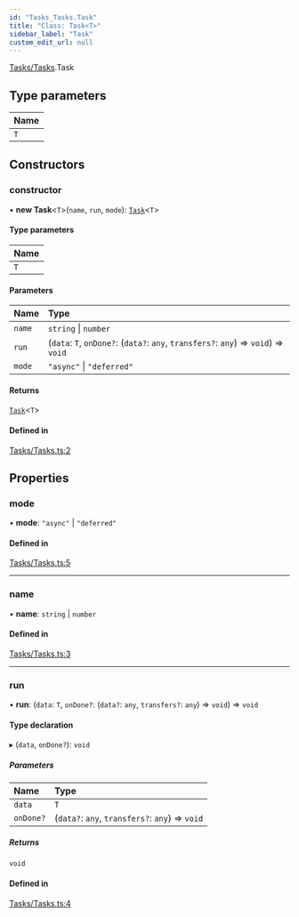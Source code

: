 ```yaml
---
id: "Tasks_Tasks.Task"
title: "Class: Task<T>"
sidebar_label: "Task"
custom_edit_url: null
---
```


[Tasks/Tasks](../modules/Tasks_Tasks.md).Task

## Type parameters

| Name |
| :------ |
| `T` |

## Constructors

### constructor

• **new Task**\<`T`\>(`name`, `run`, `mode`): [`Task`](Tasks_Tasks.Task.md)\<`T`\>

#### Type parameters

| Name |
| :------ |
| `T` |

#### Parameters

| Name | Type |
| :------ | :------ |
| `name` | `string` \| `number` |
| `run` | (`data`: `T`, `onDone?`: (`data?`: `any`, `transfers?`: `any`) => `void`) => `void` |
| `mode` | ``"async"`` \| ``"deferred"`` |

#### Returns

[`Task`](Tasks_Tasks.Task.md)\<`T`\>

#### Defined in

[Tasks/Tasks.ts:2](https://github.com/lucasdamianjohnson/DivineVoxelEngine/blob/596fa7391478620ed460dfb4856ff0a763b91c49/divinestar/threads/src/Tasks/Tasks.ts#L2)

## Properties

### mode

• **mode**: ``"async"`` \| ``"deferred"``

#### Defined in

[Tasks/Tasks.ts:5](https://github.com/lucasdamianjohnson/DivineVoxelEngine/blob/596fa7391478620ed460dfb4856ff0a763b91c49/divinestar/threads/src/Tasks/Tasks.ts#L5)

___

### name

• **name**: `string` \| `number`

#### Defined in

[Tasks/Tasks.ts:3](https://github.com/lucasdamianjohnson/DivineVoxelEngine/blob/596fa7391478620ed460dfb4856ff0a763b91c49/divinestar/threads/src/Tasks/Tasks.ts#L3)

___

### run

• **run**: (`data`: `T`, `onDone?`: (`data?`: `any`, `transfers?`: `any`) => `void`) => `void`

#### Type declaration

▸ (`data`, `onDone?`): `void`

##### Parameters

| Name | Type |
| :------ | :------ |
| `data` | `T` |
| `onDone?` | (`data?`: `any`, `transfers?`: `any`) => `void` |

##### Returns

`void`

#### Defined in

[Tasks/Tasks.ts:4](https://github.com/lucasdamianjohnson/DivineVoxelEngine/blob/596fa7391478620ed460dfb4856ff0a763b91c49/divinestar/threads/src/Tasks/Tasks.ts#L4)
